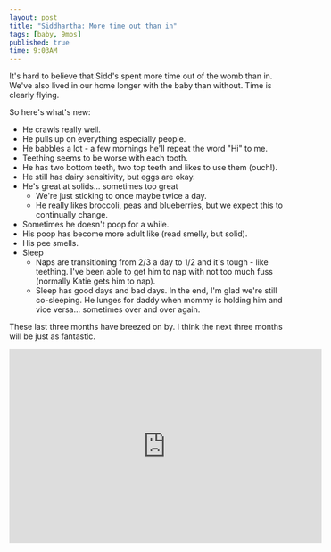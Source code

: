 ```yaml
---
layout: post
title: "Siddhartha: More time out than in"
tags: [baby, 9mos]
published: true
time: 9:03AM
---
```

It's hard to believe that Sidd's spent more time out of the womb than in.
We've also lived in our home longer with the baby than without.  Time is
clearly flying.

So here's what's new:

* He crawls really well.
* He pulls up on everything especially people.
* He babbles a lot - a few mornings he'll repeat the word "Hi" to me.
* Teething seems to be worse with each tooth.
* He has two bottom teeth, two top teeth and likes to use them (ouch!).
* He still has dairy sensitivity, but eggs are okay.
* He's great at solids... sometimes too great
    * We're just sticking to once maybe twice a day.
    * He really likes broccoli, peas and blueberries, but we expect this to
      continually change.
* Sometimes he doesn't poop for a while.
* His poop has become more adult like (read smelly, but solid).
* His pee smells.
* Sleep
    * Naps are transitioning from 2/3 a day to 1/2 and it's tough - like
      teething.  I've been able to get him to nap with not too much fuss
      (normally Katie gets him to nap).
    * Sleep has good days and bad days.  In the end, I'm glad we're still
      co-sleeping.  He lunges for daddy when mommy is holding him and vice
      versa... sometimes over and over again.

These last three months have breezed on by.  I think the next three months will
be just as fantastic.

<iframe title="YouTube video player" width="560" height="349"
        src="https://www.youtube.com/embed/G4aMOOMoWdw?rel=0&amp;hd=1"
        frameborder="0" allowfullscreen></iframe>

